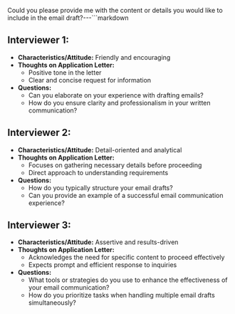 Could you please provide me with the content or details you would like to include in the email draft?---```markdown
## Interviewer 1: 
- **Characteristics/Attitude:** Friendly and encouraging
- **Thoughts on Application Letter:**
    - Positive tone in the letter
    - Clear and concise request for information
- **Questions:**
    - Can you elaborate on your experience with drafting emails?
    - How do you ensure clarity and professionalism in your written communication?

## Interviewer 2:
- **Characteristics/Attitude:** Detail-oriented and analytical
- **Thoughts on Application Letter:**
    - Focuses on gathering necessary details before proceeding
    - Direct approach to understanding requirements
- **Questions:**
    - How do you typically structure your email drafts?
    - Can you provide an example of a successful email communication experience?

## Interviewer 3:
- **Characteristics/Attitude:** Assertive and results-driven
- **Thoughts on Application Letter:**
    - Acknowledges the need for specific content to proceed effectively
    - Expects prompt and efficient response to inquiries
- **Questions:**
    - What tools or strategies do you use to enhance the effectiveness of your email communication?
    - How do you prioritize tasks when handling multiple email drafts simultaneously?
```